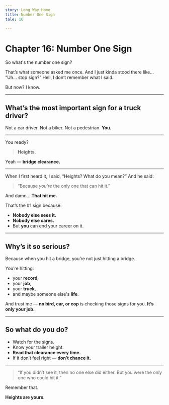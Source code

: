 ```yaml
---
story: Long Way Home
title: Number One Sign
tale: 16

---
```


# Chapter 16: Number One Sign

So what's the number one sign?

That’s what someone asked me once.
And I just kinda stood there like…
“Uh… stop sign?”
Hell, I don’t remember what I said.

But now? I know.

---

## What’s the most important sign **for a truck driver**?

Not a car driver.
Not a biker.
Not a pedestrian.
**You.**

---

You ready?

> **Heights.**

Yeah — **bridge clearance.**

---

When I first heard it, I said, “Heights? What do you mean?”
And he said:
> “Because *you’re* the only one that can hit it.”

And damn…
**That hit me.**

That’s the #1 sign because:

- **Nobody else sees it.**
- **Nobody else cares.**
- But **you** can end your career on it.

---

## Why’s it so serious?

Because when you hit a bridge,
you’re not just hitting a bridge.

You’re hitting:

- your **record**,
- your **job**,
- your **truck**,
- and maybe someone else's **life**.

And trust me — **no bird, car, or cop** is checking those signs for you.
**It’s only your job.**

---

## So what do you do?

- Watch for the signs.
- Know your trailer height.
- **Read that clearance every time.**
- If it don’t feel right — **don’t chance it.**

---

> “If you didn’t see it, then no one else did either.
> But you were the only one who could hit it.”

Remember that.

**Heights are yours.**

